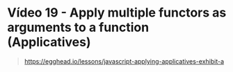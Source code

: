 # Vídeo 19 - Apply multiple functors as arguments to a function (Applicatives)
> https://egghead.io/lessons/javascript-applying-applicatives-exhibit-a
